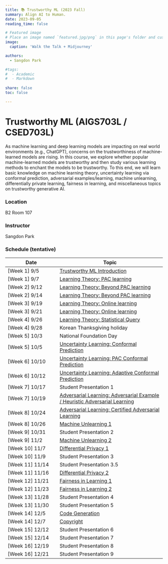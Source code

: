 ```yaml
---
title: 📚 Trustworthy ML (2023 Fall) 
summary: Align AI to Human.
date: 2023-09-05
reading_time: false

# Featured image
# Place an image named `featured.jpg/png` in this page's folder and customize its options here.
image:
  caption: 'Walk the Talk + Midjourney'

authors:
  - Sangdon Park

#tags:
#  - Academic
#  - Markdown
  
share: false
toc: false

---
```



# Trustworthy ML (AIGS703L / CSED703L)

As machine learning and deep learning models are impacting on real world environments (e.g., ChatGPT), concerns on the trustworthiness of machine-learned models are rising. In this course, we explore whether popular machine-learned models are trustworthy and then study various learning methods to enchant the models to be trustworthy. To this end, we will learn basic knowledge on machine learning theory, uncertainty learning via conformal prediction, adversarial examples/learning, machine unlearning, differentially private learning, fairness in learning, and miscellaneous topics on trustworthy generative AI.

### Location

B2 Room 107

### Instructor

Sangdon Park


### Schedule (tentative)

| <div style="width:150px">Date</div> | Topic | 
| --- | --- |
|  [Week  1]  9/5  | [Trustworthy ML Introduction](./notes/0-intro.pdf) | 
|  [Week  1]  9/7  | [Learning Theory: PAC learning](./notes/1-theory-pac.pdf) |
|  [Week  2]  9/12 | [Learning Theory: Beyond PAC learning](./notes/1-theory-uc.pdf) |
|  [Week  2]  9/14 | [Learning Theory: Beyond PAC learning](./notes/1-theory-uc.pdf) |
|  [Week  3]  9/19 | [Learning Theory: Online learning](./notes/1-theory-online.pdf) |
|  [Week  3]  9/21 | [Learning Theory: Online learning](./notes/1-theory-online.pdf) |
|  [Week  4]  9/26 | [Learning Theory: Statistical Query](./notes/1-theory-sq.pdf) |
|  [Week  4]  9/28 | Korean Thanksgiving holiday |
|  [Week  5]  10/3 | National Foundation Day |
|  [Week  5]  10/5 | [Uncertainty Learning: Conformal Prediction](./notes/2-cp.pdf) |
|  [Week  6] 10/10 | [Uncertainty Learning: PAC Conformal Prediction](./notes/2-paccp.pdf) |
|  [Week  6] 10/12 | [Uncertainty Learning: Adaptive Conformal Prediction](./notes/2-acp.pdf) |
|  [Week  7] 10/17 | Student Presentation 1 |
|  [Week  7] 10/19 | [Adversarial Learning: Adversarial Example / Heuristic Adversarial Learning](./notes/3-ae.pdf) |
|  [Week  8] 10/24 | [Adversarial Learning: Certified Adversarial Learning](./notes/3-cert.pdf) |
|  [Week  8] 10/26 | [Machine Unlearning 1](./notes/4-cul.pdf) |
|  [Week  9] 10/31 | Student Presentation 2 |
|  [Week  9]  11/2 | [Machine Unlearning 2](./notes/4-cul2.pdf) |
|  [Week 10]  11/7 | [Differential Privacy 1](./notes/5-dp1.pdf) |
|  [Week 10]  11/9 | Student Presentation 3 |
|  [Week 11] 11/14 | Student Presentation 3.5 |
|  [Week 11] 11/16 | [Differential Privacy 2](./notes/5-dp2.pdf) |
|  [Week 12] 11/21 | [Fairness in Learning 1](./notes/6-fair1.pdf) |
|  [Week 12] 11/23 | [Fairness in Learning 2](./notes/6-fair2.pdf) |
|  [Week 13] 11/28 | Student Presentation 4 |
|  [Week 13] 11/30 | Student Presentation 5 |
|  [Week 14] 12/5  | [Code Generation](./notes/7-codegen.pdf) |
|  [Week 14] 12/7  | [Copyright](./notes/7-copyright.pdf) |
|  [Week 15] 12/12 | Student Presentation 6 |
|  [Week 15] 12/14 | Student Presentation 7 |
|  [Week 16] 12/19 | Student Presentation 8 |
|  [Week 16] 12/21 | Student Presentation 9 |





